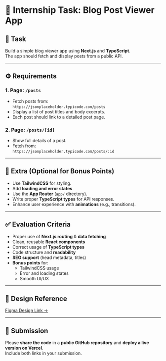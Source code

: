 # 🧪 Internship Task: Blog Post Viewer App

## 📝 Task

Build a simple blog viewer app using **Next.js** and **TypeScript**.  
The app should fetch and display posts from a public API.

---

## ⚙️ Requirements

### 1. Page: `/posts`

- Fetch posts from:  
  `https://jsonplaceholder.typicode.com/posts`
- Display a list of post titles and body excerpts.
- Each post should link to a detailed post page.

### 2. Page: `/posts/[id]`

- Show full details of a post.
- Fetch from:  
  `https://jsonplaceholder.typicode.com/posts/:id`

---

## 🌟 Extra (Optional for Bonus Points)

- Use **TailwindCSS** for styling.
- Add **loading and error states**.
- Use the **App Router** (`app/` directory).
- Write proper **TypeScript types** for API responses.
- Enhance user experience with **animations** (e.g., transitions).

---

## ✅ Evaluation Criteria

- Proper use of **Next.js routing** & **data fetching**
- Clean, reusable **React components**
- Correct usage of **TypeScript types**
- Code structure and **readability**
- **SEO support** (head metadata, titles)
- **Bonus points** for:
  - TailwindCSS usage
  - Error and loading states
  - Smooth UI/UX

---

## 🎨 Design Reference

[Figma Design Link →](https://www.figma.com/design/xH1KctQJ1NRvH5w8aed4n8/The-Blog---Buguard-Task)

---

## 🚀 Submission

Please **share the code** in a **public GitHub repository** and **deploy a live version on Vercel**.  
Include both links in your submission.
